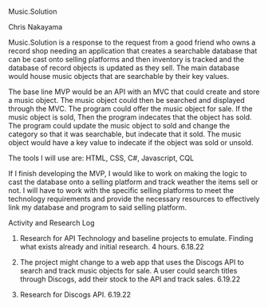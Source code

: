 Music.Solution

Chris Nakayama

Music.Solution is a response to the request from a good friend who owns a record shop needing an application that creates a searchable database that can be cast onto selling platforms and then inventory is tracked and the database of record objects is updated as they sell. The main database would house music objects that are searchable by their key values. 

The base line MVP would be an API with an MVC that could create and store a music object. The music object could then be searched and displayed through the MVC. The program could offer the music object for sale. If the music object is sold, Then the program indecates that the object has sold. The program could update the music object to sold and change the category so that it was searchable, but indecate that it sold. The music object would have a key value to indecate if the object was sold or unsold.


The tools I will use are: HTML, CSS, C#, Javascript, CQL 

If I finish developing the MVP, I would like to work on making the logic to cast the database onto a selling platform and track weather the items sell or not. I will have to work with the specific selling platforms to meet the technology requirements and provide the necessary resources to effectively link my database and program to said selling platform.

Activity and Research Log

1. Research for API Technology and baseline projects to emulate. Finding what exists already and initial research. 4 hours. 6.18.22

2. The project might change to a web app that uses the Discogs API to search and track music objects for sale. A user could search titles through Discogs, add their stock to the API and track sales. 6.19.22

3. Research for Discogs API. 6.19.22


